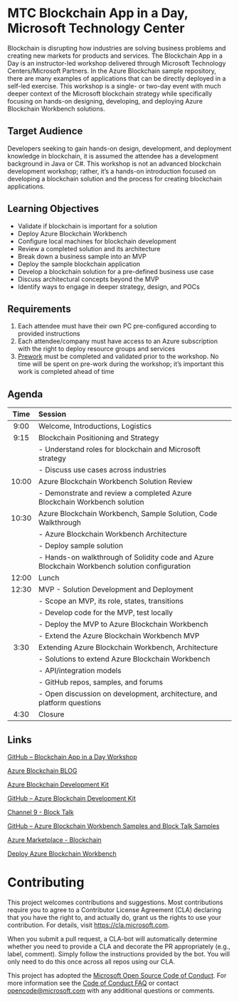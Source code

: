 # MTC Blockchain App in a Day, Microsoft Technology Center
Blockchain is disrupting how industries are solving business problems and creating new markets for products and services. The Blockchain App in a Day is an instructor-led workshop delivered through Microsoft Technology Centers/Microsoft Partners. In the Azure Blockchain sample repository, there are many examples of applications that can be directly deployed in a self-led exercise.  This workshop is a single- or two-day event with much deeper context of the Microsoft blockchain strategy while specifically focusing on hands-on designing, developing, and deploying Azure Blockchain Workbench solutions.

## Target Audience
Developers seeking to gain hands-on design, development, and deployment knowledge in blockchain, it is assumed the attendee has a development background in Java or C#. This workshop is not an advanced blockchain development workshop; rather, it’s a hands-on introduction focused on developing a blockchain solution and the process for creating blockchain applications.
 
## Learning Objectives
- Validate if blockchain is important for a solution
- Deploy Azure Blockchain Workbench
- Configure local machines for blockchain development
- Review a completed solution and its architecture
- Break down a business sample into an MVP
- Deploy the sample blockchain application
- Develop a blockchain solution for a pre-defined business use case
- Discuss architectural concepts beyond the MVP
- Identify ways to engage in deeper strategy, design, and POCs
    
## Requirements
1. Each attendee must have their own PC pre-configured according to provided instructions
2. Each attendee/company must have access to an Azure subscription with the right to deploy resource groups and services
3. [Prework](.\prework\readme.md) must be completed and validated prior to the workshop. No time will be spent on pre-work during the workshop; it’s important this work is completed ahead of time

## Agenda
| Time          | Session |
|:-------------:|:------- |
| 9:00 | Welcome, Introductions, Logistics |
| 9:15 | Blockchain Positioning and Strategy |
|      | - Understand roles for blockchain and Microsoft strategy |
|      | - Discuss use cases across industries |
| 10:00 | Azure Blockchain Workbench Solution Review |
|       | - Demonstrate and review a completed Azure Blockchain Workbench solution |
| 10:30 | Azure Blockchain Workbench, Sample Solution, Code Walkthrough |
|       | - Azure Blockchain Workbench Architecture |
|       | -	Deploy sample solution |
|       | -	Hands-on walkthrough of Solidity code and Azure Blockchain Workbench solution configuration |
| 12:00 | Lunch |
| 12:30 | MVP - Solution Development and Deployment |
|       | - Scope an MVP, its role, states, transitions |
|       | - Develop code for the MVP, test locally |
|       | - Deploy the MVP to Azure Blockchain Workbench |
|       | - Extend the Azure Blockchain Workbench MVP |
| 3:30  | Extending Azure Blockchain Workbench, Architecture |
|       | - Solutions to extend Azure Blockchain Workbench
|       | - API/integration models |
|       | - GitHub repos, samples, and forums |
|       | - Open discussion on development, architecture, and platform questions |
| 4:30  | Closure |


## Links
[GitHub – Blockchain App in a Day Workshop](https://aka.ms/blockchainappinaday)

[Azure Blockchain BLOG](https://azure.microsoft.com/en-us/blog/topics/blockchain/)

[Azure Blockchain Development Kit](https://azure.microsoft.com/en-us/blog/introducing-the-azure-blockchain-development-kit/)

[GitHub – Azure Blockchain Development Kit](https://github.com/Azure-Samples/blockchain-devkit)

[Channel 9 - Block Talk](https://channel9.msdn.com/Shows/Blocktalk)

[GitHub – Azure Blockchain Workbench Samples and Block Talk Samples](https://github.com/Azure-Samples/blockchain)

[Azure Marketplace - Blockchain](https://azuremarketplace.microsoft.com/en-us/marketplace/apps/category/blockchain?page=1)

[Deploy Azure Blockchain Workbench](https://docs.microsoft.com/en-us/azure/blockchain/workbench/deploy)


# Contributing
This project welcomes contributions and suggestions. Most contributions require you to agree to a Contributor License Agreement (CLA) declaring that you have the right to, and actually do, grant us the rights to use your contribution. For details, visit https://cla.microsoft.com.

When you submit a pull request, a CLA-bot will automatically determine whether you need to provide a CLA and decorate the PR appropriately (e.g., label, comment). Simply follow the instructions provided by the bot. You will only need to do this once across all repos using our CLA.

This project has adopted the [Microsoft Open Source Code of Conduct](https://opensource.microsoft.com/codeofconduct/). For more information see the [Code of Conduct FAQ](https://opensource.microsoft.com/codeofconduct/faq/) or contact opencode@microsoft.com with any additional questions or comments.

